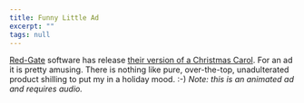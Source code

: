 ```yaml
---
title: Funny Little Ad
excerpt: ""
tags: null
---
```

<div class="Section1"> <a href="http://www.red-gate.com/" target="_blank">Red-Gate</a> software has release <a href="http://www.red-gate.com/downloads/cc_final.html" target="_blank">their version of a Christmas Carol</a>. For an ad it is pretty amusing. There is nothing like pure, over-the-top, unadulterated product shilling to put my in a holiday mood. :-)
 <i>Note: this is an animated ad and requires audio.</i>
</div>